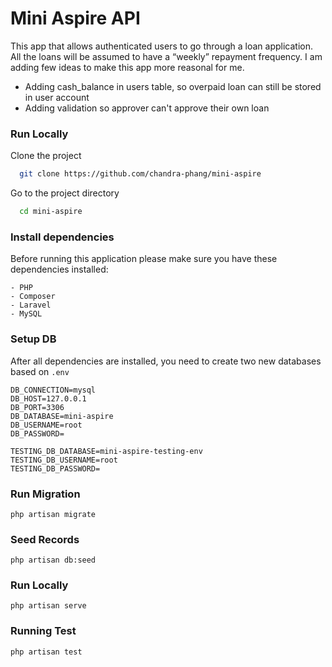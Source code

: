 
# Mini Aspire API

This app that allows authenticated users to go through a loan application. All the loans will be assumed to have a “weekly” repayment frequency. I am adding few ideas to make this app more reasonal for me. 
- Adding cash_balance in users table, so overpaid loan can still be stored in user account
- Adding validation so approver can't approve their own loan 


### Run Locally

Clone the project

```bash
  git clone https://github.com/chandra-phang/mini-aspire
```

Go to the project directory

```bash
  cd mini-aspire
```

### Install dependencies

Before running this application please make sure you have these dependencies installed:
```
- PHP
- Composer
- Laravel
- MySQL
```

### Setup DB
After all dependencies are installed, you need to create two new databases based on `.env`

```
DB_CONNECTION=mysql
DB_HOST=127.0.0.1
DB_PORT=3306
DB_DATABASE=mini-aspire
DB_USERNAME=root
DB_PASSWORD=

TESTING_DB_DATABASE=mini-aspire-testing-env
TESTING_DB_USERNAME=root
TESTING_DB_PASSWORD=

```

### Run Migration
```
php artisan migrate 
```

### Seed Records
```
php artisan db:seed
```

### Run Locally
```
php artisan serve 
```

### Running Test
```
php artisan test
```
